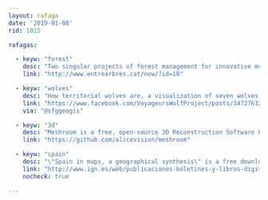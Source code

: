 ```yaml
---
layout: rafaga
date: '2019-01-08'
rid: 1015

rafagas:

  - keyw: "forest"
    desc: "Two singular projects of forest management for innovative municipalities that will make them safer and more environmentally aware"
    link: "http://www.entrearbres.cat/new/?id=18"

  - keyw: "wolves"
    desc: "How territorial wolves are, a visualization of seven wolves wanderings"
    link: "https://www.facebook.com/VoyageursWolfProject/posts/347276326097723?__tn__=-R"
    via: "@sfggeogis"

  - keyw: "3d"
    desc: "Meshroom is a free, open-source 3D Reconstruction Software based on the AliceVision Photogrammetric Computer Vision framework"
    link: "https://github.com/alicevision/meshroom"

  - keyw: "spain"
    desc: "\"Spain in maps, a geographical synthesis\" is a free downloadable book with more than 800 maps to understand Spanish history and geography"
    link: "http://www.ign.es/web/publicaciones-boletines-y-libros-digitales#DA-Espana-en-mapas"
    nocheck: true

---
```

